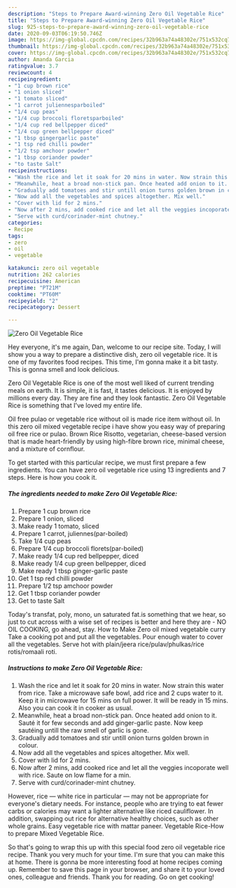 ```yaml
---
description: "Steps to Prepare Award-winning Zero Oil Vegetable Rice"
title: "Steps to Prepare Award-winning Zero Oil Vegetable Rice"
slug: 925-steps-to-prepare-award-winning-zero-oil-vegetable-rice
date: 2020-09-03T06:19:50.746Z
image: https://img-global.cpcdn.com/recipes/32b963a74a48302e/751x532cq70/zero-oil-vegetable-rice-recipe-main-photo.jpg
thumbnail: https://img-global.cpcdn.com/recipes/32b963a74a48302e/751x532cq70/zero-oil-vegetable-rice-recipe-main-photo.jpg
cover: https://img-global.cpcdn.com/recipes/32b963a74a48302e/751x532cq70/zero-oil-vegetable-rice-recipe-main-photo.jpg
author: Amanda Garcia
ratingvalue: 3.7
reviewcount: 4
recipeingredient:
- "1 cup brown rice"
- "1 onion sliced"
- "1 tomato sliced"
- "1 carrot juliennesparboiled"
- "1/4 cup peas"
- "1/4 cup broccoli floretsparboiled"
- "1/4 cup red bellpepper diced"
- "1/4 cup green bellpepper diced"
- "1 tbsp gingergarlic paste"
- "1 tsp red chilli powder"
- "1/2 tsp amchoor powder"
- "1 tbsp coriander powder"
- "to taste Salt"
recipeinstructions:
- "Wash the rice and let it soak for 20 mins in water. Now strain this water from rice. Take a microwave safe bowl, add rice and 2 cups water to it. Keep it in microwave for 15 mins on full power. It will be ready in 15 mins. Also you can cook it in cooker as usual."
- "Meanwhile, heat a broad non-stick pan. Once heated add onion to it. Sauté it for few seconds and add ginger-garlic paste. Now keep sautéing untill the raw smell of garlic is gone."
- "Gradually add tomatoes and stir untill onion turns golden brown in colour."
- "Now add all the vegetables and spices altogether. Mix well."
- "Cover with lid for 2 mins."
- "Now after 2 mins, add cooked rice and let all the veggies incoporate well with rice. Saute on low flame for a min."
- "Serve with curd/corinader-mint chutney."
categories:
- Recipe
tags:
- zero
- oil
- vegetable

katakunci: zero oil vegetable 
nutrition: 262 calories
recipecuisine: American
preptime: "PT21M"
cooktime: "PT60M"
recipeyield: "2"
recipecategory: Dessert

---
```



![Zero Oil Vegetable Rice](https://img-global.cpcdn.com/recipes/32b963a74a48302e/751x532cq70/zero-oil-vegetable-rice-recipe-main-photo.jpg)

Hey everyone, it's me again, Dan, welcome to our recipe site. Today, I will show you a way to prepare a distinctive dish, zero oil vegetable rice. It is one of my favorites food recipes. This time, I'm gonna make it a bit tasty. This is gonna smell and look delicious.

Zero Oil Vegetable Rice is one of the most well liked of current trending meals on earth. It is simple, it is fast, it tastes delicious. It is enjoyed by millions every day. They are fine and they look fantastic. Zero Oil Vegetable Rice is something that I've loved my entire life.

Oil free pulao or vegetable rice without oil is made rice item without oil. In this zero oil mixed vegetable recipe i have show you easy way of preparing oil free rice or pulao. Brown Rice Risotto, vegetarian, cheese-based version that is made heart-friendly by using high-fibre brown rice, minimal cheese, and a mixture of cornflour.


To get started with this particular recipe, we must first prepare a few ingredients. You can have zero oil vegetable rice using 13 ingredients and 7 steps. Here is how you cook it.

<!--inarticleads1-->

##### The ingredients needed to make Zero Oil Vegetable Rice:

1. Prepare 1 cup brown rice
1. Prepare 1 onion, sliced
1. Make ready 1 tomato, sliced
1. Prepare 1 carrot, juliennes(par-boiled)
1. Take 1/4 cup peas
1. Prepare 1/4 cup broccoli florets(par-boiled)
1. Make ready 1/4 cup red bellpepper, diced
1. Make ready 1/4 cup green bellpepper, diced
1. Make ready 1 tbsp ginger-garlic paste
1. Get 1 tsp red chilli powder
1. Prepare 1/2 tsp amchoor powder
1. Get 1 tbsp coriander powder
1. Get to taste Salt


Today&#39;s transfat, poly, mono, un saturated fat.is something that we hear, so just to cut across with a wise set of recipes is better and here they are - NO OIL COOKING, go ahead, stay. How to Make Zero oil mixed vegetable curry Take a cooking pot and put all the vegetables. Pour enough water to cover all the vegetables. Serve hot with plain/jeera rice/pulav/phulkas/rice rotis/romaali roti. 

<!--inarticleads2-->

##### Instructions to make Zero Oil Vegetable Rice:

1. Wash the rice and let it soak for 20 mins in water. Now strain this water from rice. Take a microwave safe bowl, add rice and 2 cups water to it. Keep it in microwave for 15 mins on full power. It will be ready in 15 mins. Also you can cook it in cooker as usual.
1. Meanwhile, heat a broad non-stick pan. Once heated add onion to it. Sauté it for few seconds and add ginger-garlic paste. Now keep sautéing untill the raw smell of garlic is gone.
1. Gradually add tomatoes and stir untill onion turns golden brown in colour.
1. Now add all the vegetables and spices altogether. Mix well.
1. Cover with lid for 2 mins.
1. Now after 2 mins, add cooked rice and let all the veggies incoporate well with rice. Saute on low flame for a min.
1. Serve with curd/corinader-mint chutney.


However, rice — white rice in particular — may not be appropriate for everyone&#39;s dietary needs. For instance, people who are trying to eat fewer carbs or calories may want a lighter alternative like riced cauliflower. In addition, swapping out rice for alternative healthy choices, such as other whole grains. Easy vegetable rice with mattar paneer. Vegetable Rice-How to prepare Mixed Vegetable Rice. 

So that's going to wrap this up with this special food zero oil vegetable rice recipe. Thank you very much for your time. I'm sure that you can make this at home. There is gonna be more interesting food at home recipes coming up. Remember to save this page in your browser, and share it to your loved ones, colleague and friends. Thank you for reading. Go on get cooking!
